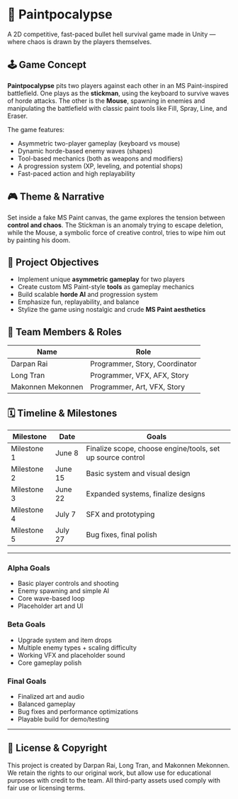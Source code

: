 # 🎨 Paintpocalypse

A 2D competitive, fast-paced bullet hell survival game made in Unity — where chaos is drawn by the players themselves.

## 🕹️ Game Concept

**Paintpocalypse** pits two players against each other in an MS Paint-inspired battlefield. One plays as the **stickman**, using the keyboard to survive waves of horde attacks. The other is the **Mouse**, spawning in enemies and manipulating the battlefield with classic paint tools like Fill, Spray, Line, and Eraser.

The game features:
- Asymmetric two-player gameplay (keyboard vs mouse)
- Dynamic horde-based enemy waves (shapes)
- Tool-based mechanics (both as weapons and modifiers)
- A progression system (XP, leveling, and potential shops)
- Fast-paced action and high replayability

## 🎮 Theme & Narrative

Set inside a fake MS Paint canvas, the game explores the tension between **control and chaos**. The Stickman is an anomaly trying to escape deletion, while the Mouse, a symbolic force of creative control, tries to wipe him out by painting his doom.

## 📌 Project Objectives

- Implement unique **asymmetric gameplay** for two players
- Create custom MS Paint-style **tools** as gameplay mechanics
- Build scalable **horde AI** and progression system
- Emphasize fun, replayability, and balance
- Stylize the game using nostalgic and crude **MS Paint aesthetics**

## 👥 Team Members & Roles

| Name               | Role                          |
|--------------------|-------------------------------|
| Darpan Rai         | Programmer, Story, Coordinator |
| Long Tran          | Programmer, VFX, AFX, Story    |
| Makonnen Mekonnen  | Programmer, Art, VFX, Story    |

## 🗓️ Timeline & Milestones

| Milestone | Date        | Goals |
|----------|-------------|-------|
| Milestone 1 | June 8     | Finalize scope, choose engine/tools, set up source control |
| Milestone 2 | June 15    | Basic system and visual design |
| Milestone 3 | June 22    | Expanded systems, finalize designs |
| Milestone 4 | July 7     | SFX and prototyping |
| Milestone 5 | July 27    | Bug fixes, final polish |

---

### Alpha Goals
- Basic player controls and shooting
- Enemy spawning and simple AI
- Core wave-based loop
- Placeholder art and UI

### Beta Goals
- Upgrade system and item drops
- Multiple enemy types + scaling difficulty
- Working VFX and placeholder sound
- Core gameplay polish

### Final Goals
- Finalized art and audio
- Balanced gameplay
- Bug fixes and performance optimizations
- Playable build for demo/testing

---

## 📄 License & Copyright

This project is created by Darpan Rai, Long Tran, and Makonnen Mekonnen. We retain the rights to our original work, but allow use for educational purposes with credit to the team. All third-party assets used comply with fair use or licensing terms.

